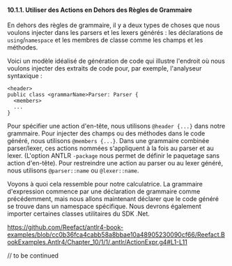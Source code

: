 #### 10.1.1. Utiliser des Actions en Dehors des Règles de Grammaire

En dehors des règles de grammaire, il y a deux types de choses que nous voulons injecter dans les parsers et les lexers générés : les déclarations de `using`/`namespace` et les membres de classe comme les champs et les méthodes.

Voici un modèle idéalisé de génération de code qui illustre l'endroit où nous voulons injecter des extraits de code pour, par exemple, l'analyseur syntaxique :

```
<header>
public class <grammarName>Parser: Parser {
  <members>
  ...
}
```

Pour spécifier une action d'en-tête, nous utilisons `@header {...}` dans notre grammaire. Pour injecter des champs ou des méthodes dans le code généré, nous utilisons `@members {...}`. Dans une grammaire combinée parser/lexer, ces actions nommées s'appliquent à la fois au parser et au lexer. (L'option ANTLR `-package` nous permet de définir le paquetage sans action d'en-tête). Pour restreindre une action au parser ou au lexer généré, nous utilisons `@parser::name` ou `@lexer::name`.

Voyons à quoi cela ressemble pour notre calculatrice. La grammaire d'expression commence par une déclaration de grammaire comme précédemment, mais nous allons maintenant déclarer que le code généré se trouve dans un namespace spécifique. Nous devrons également importer certaines classes utilitaires du SDK .Net.

https://github.com/Reefact/antlr4-book-examples/blob/cc0b36fca4cabb58a8bbae10a48905230090cf66/Reefact.BookExamples.Antlr4/Chapter_10/1/1/.antlr/ActionExpr.g4#L1-L11

// to be continued
